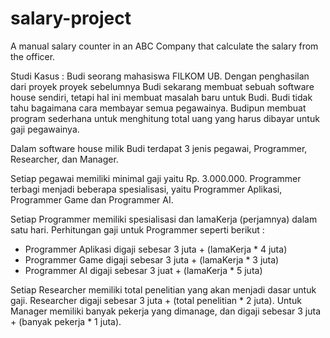 # salary-project
A manual salary counter in an ABC Company that calculate the salary from the officer.

Studi Kasus :
Budi seorang mahasiswa FILKOM UB. Dengan penghasilan dari proyek proyek sebelumnya Budi
sekarang membuat sebuah software house sendiri, tetapi hal ini membuat masalah baru untuk Budi.
Budi tidak tahu bagaimana cara membayar semua pegawainya. Budipun membuat program
sederhana untuk menghitung total uang yang harus dibayar untuk gaji pegawainya.

Dalam software house milik Budi terdapat 3 jenis pegawai, 
Programmer, 
Researcher, dan 
Manager.

Setiap pegawai memiliki minimal gaji yaitu Rp. 3.000.000. Programmer terbagi menjadi beberapa
spesialisasi, yaitu 
Programmer Aplikasi, 
Programmer Game dan 
Programmer AI. 

Setiap Programmer
memiliki spesialisasi dan lamaKerja (perjamnya) dalam satu hari. Perhitungan gaji untuk Programmer
seperti berikut :
- Programmer Aplikasi digaji sebesar 3 juta + (lamaKerja * 4 juta)
- Programmer Game digaji sebesar 3 juta + (lamaKerja * 3 juta)
- Programmer AI digaji sebesar 3 juat + (lamaKerja * 5 juta)

Setiap Researcher memiliki total penelitian yang akan menjadi dasar untuk gaji. Researcher digaji
sebesar 3 juta + (total penelitian * 2 juta). Untuk Manager memiliki banyak pekerja yang dimanage,
dan digaji sebesar 3 juta + (banyak pekerja * 1 juta).
